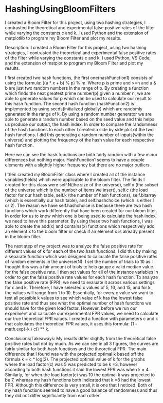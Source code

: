 # HashingUsingBloomFilters
 I created a Bloom Filter for this project, using two hashing strategies, I contrasted the theoretical and experimental false positive rates of the filter while varying the constants c and k. I used Python and the extension of matplotlib to program my Bloom Filter and plot my results. 

Description:
 I created a Bloom Filter for this project, using two hashing strategies, I contrasted the theoretical and experimental false positive rates of the filter while varying the constants c and k. I used Python, VS Code, and the extension of matplot to program my Bloom Filter and plot my results. 

I first created two hash functions, the first one(hashFunction1) consists of using the formula: ((a * x + b) % p) % m. Where p is prime and >=n and a & b are just two random numbers in the range of p. By creating a function which finds the next greatest prime number(p) given a number n, we are able to generate values for p which can be used to calculate our result to this hash function. The second hash function (hashFunction2) is implemented by using seeds(initialized globally) which are randomly generated in the range of k. By using a random number generator we are able to generate a random number based on the seed value and this helps us produce our output, the hash index. In order to compare the randomness of the hash functions to each other I created a side by side plot of the two hash functions. I did this generating a random number of inputs(within the universe) and plotting the frequency of the hash value for each respective hash function. 

Here we can see the hash functions are both fairly random with a few minor differences but nothing major. HashFunction1 seems to have a couple elements with a slightly higher frequency but there are no major outliers.

I then created my BloomFilter class where I created all of the instance variables(fields) which were applicable to the bloom filter. The fields I created for this class were self.N(the size of the universe), self.n (the subset of the universe which is the number of items we insert), self.c (the load factor for our hash table, self.k (the number of hash functions), self.bitarray (which is essentially our hash table), and self.hashchoice (which is either 1 or 2). The reason we have self.hashchoice is because there are two hash functions which work differently that have been created for our bloom filter. In order for us to know which one is being used to calculate the hash index, we need to have this parameter. By using these two hash functions, I was able to create the add(x) and contains(x) functions which respectively add an element x to the bloom filter or check if an element x is already present in the bloom filter.

The next step of my project was to analyze the false positive rate for different values of k for each of the two hash functions. I did this by making a separate function which was designed to calculate the false positive rates of random elements in the universe(N). I set the number of trials to 10 as I thought this was a fair amount of trials to help gauge a valid median value for the false positive rate. I then set values for all of the instance variables in order to get the false positive rate values for each hash function. To analyze the false positive rate (FPR), we need to evaluate it across various settings for c and k. Therefore, I have selected c values of 5, 10, and 15, and for k, the values will range from 1 to 10. Essentially, for every c value we want to test all possible k values to see which value of k has the lowest false positive rate and thus see what the optimal number of hash functions we should have for the given load factor. However, before we run our experiment and calculate our experimental FPR values, we need to calculate our true theoretical FPR values. I created a function with parameters c and k that calculates the theoretical FPR values, it uses this formula: (1 - math.exp(-k / c)) ** k. 





Conclusions/Takeaways: My results differ slightly from the theoretical false positive rates but not by much. As we can see in all 3 figures, the curves are fairly similar for both hash functions and the theoretical FPR. The main difference that I found was with the projected optimal k based off the formula k = c * log(2). The projected optimal value of k for the graphs where the load factor(c) was 5 was predicted to be k =3, however according to both hash functions it said the lowest FPR was when k = 4. Similarly, for when the load factor(c) was 10 the optimal k was projected to be 7, whereas my hash functions both indicated that k =8 had the lowest FPR. Although this difference is very small, it is one that I noticed. Both of my hash functions seemed to have a good balance of randomness and thus they did not differ significantly from each other. 
